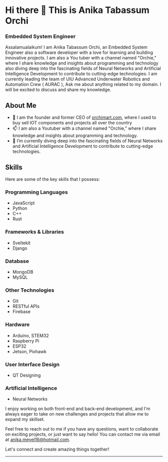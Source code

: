 # Hi there 👋 This is Anika Tabassum Orchi

### Embedded System Engineer

Assalamualaikum! I am Anika Tabassum Orchi, an Embedded System Engineer also a software developer with a love for learning and building innovative projects. I am also a You tuber with a channel named "Orchie," where I share knowledge and insights about programming and technology also diving deep into the fascinating fields of Neural Networks and Artificial Intelligence Development to contribute to cutting-edge technologies. I am currently leading the team of UIU Advanced Underwater Robotics and Automation Crew ( AURAC ), Ask me about anything related to my domain. I will be excited to discuss and share my knowledge.

## About Me

- 🔭 I am the founder and former CEO of [orchimart.com](https://orchimart.com), where I used to buy sell IOT components and projects all over the country
- 📫 I am also a Youtuber with a channel named "Orchie," where I share knowledge and insights about programming and technology.
- 🌱 I’m currently diving deep into the fascinating fields of Neural Networks and Artificial Intelligence Development to contribute to cutting-edge technologies.

## Skills

Here are some of the key skills that I possess:

### Programming Languages
- JavaScript
- Python
- C++
- Rust

### Frameworks & Libraries
- Sveltekit
- Django

### Database
- MongoDB
- MySQL

### Other Technologies
- Git
- RESTful APIs
- Firebase

### Hardware
- Arduino, STEM32
- Raspberry Pi
- ESP32
- Jetson, Pixhawk

### User Interface Design
- QT Designing

### Artificial Intelligence
- Neural Networks

I enjoy working on both front-end and back-end development, and I'm always eager to take on new challenges and projects that allow me to expand my skillset.

Feel free to reach out to me if you have any questions, want to collaborate on exciting projects, or just want to say hello! You can contact me via email at [anika.meyel16@hotmail.com](mailto:anika.meyel16@hotmail.com).

Let's connect and create amazing things together!

---
